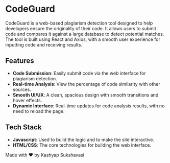 # CodeGuard

CodeGuard is a web-based plagiarism detection tool designed to help developers ensure the originality of their code. It allows users to submit code and compares it against a large database to detect potential matches. The tool is built using React and Axios, with a smooth user experience for inputting code and receiving results.

## Features

- **Code Submission**: Easily submit code via the web interface for plagiarism detection.
- **Real-time Analysis**: View the percentage of code similarity with other sources.
- **Smooth UI/UX**: A clean, spacious design with smooth transitions and hover effects.
- **Dynamic Interface**: Real-time updates for code analysis results, with no need to reload the page.

## Tech Stack

- **Javascript**: Used to build the logic and to make the site interactive.
- **HTML/CSS**: The core technologies for building the web interface.

Made with ❤️ by Kashyap Sukshavasi
